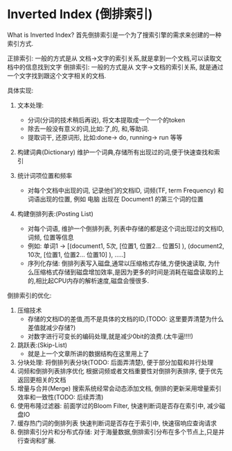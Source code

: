 # Inverted Index (倒排索引)

What is Inverted Index?
首先倒排索引是一个为了搜索引擎的需求来创建的一种索引方式.

正排索引: 一般的方式是从 文档->文字的索引关系,就是拿到一个文档,可以读取文档中的信息找到文字
倒排索引: 一般的方式是从 文字->文档的索引关系, 就是通过一个文字找到跟这个文字相关的文档.

具体实现:

1. 文本处理:
    * 分词(分词的技术稍后再说), 将文本提取成一个一个的token
    * 除去一般没有意义的词,比如:了,的, 和,等助词.
    * 提取词干, 还原词形, 比如:done-> do, running-> run 等等

2. 构建词典(Dictionary)
    维护一个词典,存储所有出现过的词,便于快速查找和索引
3. 统计词项位置和频率
    * 对每个文档中出现的词, 记录他们的文档ID, 词频(TF, term Frequency) 和词语出现的位置, 例如 电脑 出现在 Document1 的第三个词的位置
4. 构建倒排列表:(Posting List)
    * 对每个词语, 维护一个倒排列表, 列表中存储的都是这个词出现过的文档ID, 词频, 位置等信息
    * 例如: 单词1 -> [(document1, 5次, [位置1, 位置2... 位置5] ), (document2, 10次, [位置1, 位置2... 位置10] ), .....]
    * 序列化存储: 倒排列表写入磁盘,通常以压缩格式存储,方便快速读取, 为什么压缩格式存储到磁盘增加效率,是因为更多的时间是消耗在磁盘读取的上的,相比起CPU内存的解析速度,磁盘会慢很多.

倒排索引的优化:

1. 压缩技术
    * 存储的文档ID的差值,而不是具体的文档的ID,(TODO: 这里要弄清楚为什么差值就减少存储?)
    * 对数字进行可变长的编码处理,就是减少0bit的浪费.(太牛逼!!!!)
2. 跳跃表:(Skip-List)
    * 就是上一个文章所讲的数据结构在这里用上了
3. 分块处理:
    将倒排列表分块(TODO: 后面弄清楚), 便于部分加载和并行处理
4. 词频和倒排列表排序优化
    根据词频或者文档重要性对倒排列表排序, 便于优先返回更相关的文档
5. 增量与合并(Merge)
    搜索系统经常会动态添加文档, 倒排的更新采用增量索引效率和一致性(TODO: 后续弄清)
6. 使用布隆过滤器:
    前面学过的Bloom Filter, 快速判断词是否存在索引中, 减少磁盘IO
7. 缓存热门词的倒排列表
    快速判断词是否存在于索引中, 快速宿响应查询请求
8. 倒排索引分片和分布式存储:
    对于海量数据,倒排索引分布在多个节点上,只是并行查询和扩展.

